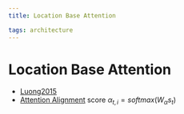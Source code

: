 ```yaml
---
title: Location Base Attention

tags: architecture 
---
```


# Location Base Attention
- [Luong2015](https://arxiv.org/pdf/1508.04025.pdf)
- [Attention Alignment](Attention%20Alignment.md) score $\alpha_{t,i} = softmax(W_{\alpha}s_{t})$






